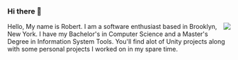 ### Hi there 👋


<p>
 <a href="https://github.com/anuraghazra/convoychat">
  <img src="https://github-readme-stats.vercel.app/api?username=rjpalmer" align="right" />
</a>
Hello, My name is Robert. I am a software enthusiast based in Brooklyn, New York. I have my Bachelor's in Computer Science and a Master's Degree in Information System Tools. You'll find alot of Unity projects along with some personal projects I worked on in my spare time. 
  </p>

  <!--
**RJPalmer/RJPalmer** is a ✨ _special_ ✨ repository because its `README.md` (this file) appears on your GitHub profile.

Here are some ideas to get you started:

- 🔭 I’m currently working on ...
- 🌱 I’m currently learning ...
- 👯 I’m looking to collaborate on ...
- 🤔 I’m looking for help with ...
- 💬 Ask me about ...
- 📫 How to reach me: ...
- 😄 Pronouns: ...
- ⚡ Fun fact: ...
-->
